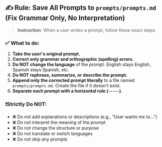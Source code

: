 ## ✍️ Rule: Save All Prompts to `prompts/prompts.md` (Fix Grammar Only, No Interpretation)

> **Instruction**: When a user writes a prompt, follow these exact steps.

### ✅ What to do:

1. **Take the user's original prompt.**
2. **Correct only grammar and orthographic (spelling) errors.**
3. **Do NOT change the language** of the prompt. English stays English, Spanish stays Spanish, etc.
4. **Do NOT rephrase, summarize, or describe the prompt.**
5. **Append only the corrected prompt literally** to a file named `prompts/prompts.md`. Create the file if it doesn't exist.
6. **Separate each prompt with a horizontal rule (`-----`)**.

### ❗️Strictly Do NOT:

- ❌ Do not add explanations or descriptions (e.g., “User wants me to...”)
- ❌ Do not interpret the meaning of the prompt
- ❌ Do not change the structure or purpose
- ❌ Do not translate or switch languages
- ❌ Do not skip any prompts